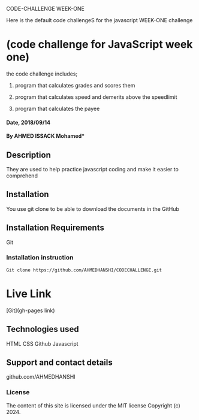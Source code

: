 CODE-CHALLENGE WEEK-ONE


Here is the default code challengeS for the javascript WEEK-ONE challenge


# (code challenge for JavaScript week one)
the code challenge includes;
1. program that calculates grades and scores them 

2. program that calculates speed and demerits   above the speedlimit

3. program that calculates the payee 

#### Date, 2018/09/14

#### By AHMED ISSACK Mohamed*

## Description
They are used to help practice javascript coding and make it easier  to comprehend 

## Installation
You use git clone to be able to download the documents in the GitHub

## Installation Requirements
Git

### Installation instruction
```
Git clone https://github.com/AHMEDHANSHI/CODECHALLENGE.git 

```

# Live Link
[Git](gh-pages link)

## Technologies used
HTML
CSS
Github
Javascript

## Support and contact details
github.com/AHMEDHANSHI

### License
The content of this site is licensed under the MIT license
Copyright (c) 2024.
